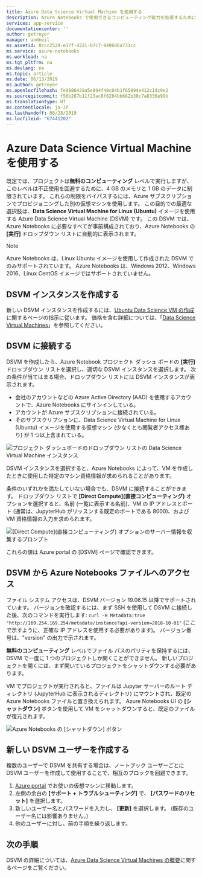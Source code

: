 ```yaml
---
title: Azure Data Science Virtual Machine を使用する
description: Azure Notebooks で使用できるコンピューティング能力を拡張するために Azure Data Science Virtual Machine (DSVM) に接続します。
services: app-service
documentationcenter: ''
author: getroyer
manager: andneil
ms.assetid: 0ccc2529-e17f-4221-b7c7-9496d6a731cc
ms.service: azure-notebooks
ms.workload: na
ms.tgt_pltfrm: na
ms.devlang: na
ms.topic: article
ms.date: 06/13/2019
ms.author: getroyer
ms.openlocfilehash: fe9886429a5e894f40c04b1f65094e412c1dc9e2
ms.sourcegitcommit: f56b267b11f23ac8f6284bb662b38c7a8336e99b
ms.translationtype: HT
ms.contentlocale: ja-JP
ms.lasthandoff: 06/28/2019
ms.locfileid: "67441202"
---
```

# <a name="use-azure-data-science-virtual-machines"></a>Azure Data Science Virtual Machine を使用する

既定では、プロジェクトは**無料のコンピューティング** レベルで実行しますが、このレベルは不正使用を回避するために、4 GB のメモリと 1 GB のデータに制限されています。 これらの制限をバイパスするには、Azure サブスクリプションでプロビジョニングした別の仮想マシンを使用します。 この目的での最適な選択肢は、**Data Science Virtual Machine for Linux (Ubuntu)** イメージを使用する Azure Data Science Virtual Machine (DSVM) です。 この DSVM では、Azure Notebooks に必要なすべてが事前構成されており、Azure Notebooks の **[実行]** ドロップダウン リストに自動的に表示されます。

> [!Note]
> Azure Notebooks は、Linux Ubuntu イメージを使用して作成された DSVM でのみサポートされています。 Azure Notebooks は、Windows 2012、Windows 2016、Linux CentOS イメージではサポートされていません。

## <a name="create-a-dsvm-instance"></a>DSVM インスタンスを作成する

新しい DSVM インスタンスを作成するには、[Ubuntu Data Science VM の作成](/azure/machine-learning/data-science-virtual-machine/dsvm-ubuntu-intro)に関するページの指示に従います。 価格を含む詳細については、「[Data Science Virtual Machines](https://azure.microsoft.com/services/virtual-machines/data-science-virtual-machines/)」を参照してください。

## <a name="connect-to-the-dsvm"></a>DSVM に接続する

DSVM を作成したら、Azure Notebook プロジェクト ダッシュ ボードの **[実行]** ドロップダウン リストを選択し、適切な DSVM インスタンスを選択します。 次の条件が当てはまる場合、ドロップダウン リストには DSVM インスタンスが表示されます。

- 会社のアカウントなどの Azure Active Directory (AAD) を使用するアカウントで、Azure Notebooks にサインインしている。
- アカウントが Azure サブスクリプションに接続されている。
- そのサブスクリプションに、Data Science Virtual Machine for Linux (Ubuntu) イメージを使用する仮想マシン (少なくとも閲覧者アクセス権あり) が 1 つ以上含まれている。

![プロジェクト ダッシュボードのドロップダウン リストの Data Science Virtual Machine インスタンス](media/project-compute-tier-dsvm.png)

DSVM インスタンスを選択すると、Azure Notebooks によって、VM を作成したときに使用した特定のマシン資格情報が求められることがあります。

条件のいずれかを満たしていない場合でも、DSVM に接続することができます。 ドロップダウン リストで **[Direct Compute]\(直接コンピューティング\)** オプションを選択すると、名前 (一覧に表示する名前)、VM の IP アドレスとポート (通常は、JupyterHub がリッスンする既定のポートである 8000)、および VM 資格情報の入力を求められます。

![[Direct Compute]\(直接コンピューティング\) オプションのサーバー情報を収集するプロンプト](media/project-compute-tier-direct.png)

これらの値は Azure portal の [DSVM] ページで確認できます。

## <a name="accessing-azure-notebooks-files-from-the-dsvm"></a>DSVM から Azure Notebooks ファイルへのアクセス

ファイル システム アクセスは、DSVM バージョン 19.06.15 以降でサポートされています。 バージョンを確認するには、まず SSH を使用して DSVM に接続した後、次のコマンドを実行します: `curl -H Metadata:true "http://169.254.169.254/metadata/instance?api-version=2018-10-01"` (ここで示すように、正確な IP アドレスを使用する必要があります)。 バージョン番号は、"version" の出力で示されます。

**無料のコンピューティング** レベルでファイル パスのパリティを保持するには、DSVM で一度に 1 つのプロジェクトしか開くことができません。 新しいプロジェクトを開くには、まず開いているプロジェクトをシャットダウンする必要があります。

VM でプロジェクトが実行されると、ファイルは Jupyter サーバーのルート ディレクトリ (JupyterHub に表示されるディレクトリ) にマウントされ、既定の Azure Notebooks ファイルと置き換えられます。 Azure Notebooks UI の **[シャットダウン]** ボタンを使用して VM をシャットダウンすると、既定のファイルが復元されます。

![Azure Notebooks の [シャットダウン] ボタン](media/shutdown.png)

## <a name="create-new-dsvm-users"></a>新しい DSVM ユーザーを作成する

複数のユーザーで DSVM を共有する場合は、ノートブック ユーザーごとに DSVM ユーザーを作成して使用することで、相互のブロックを回避できます。

1. [Azure portal](https://portal.azure.com) でお使いの仮想マシンに移動します。
1. 左側の余白の **[サポート + トラブルシューティング]** で、 **[パスワードのリセット]** を選択します。
1. 新しいユーザー名とパスワードを入力し、 **[更新]** を選択します。 (既存のユーザー名には影響ありません。)
1. 他のユーザーに対し、前の手順を繰り返します。

## <a name="next-steps"></a>次の手順

DSVM の詳細については、[Azure Data Science Virtual Machines の概要](/azure/machine-learning/data-science-virtual-machine/overview)に関するページをご覧ください。
